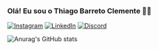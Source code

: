 ### Olá! Eu sou o Thiago Barreto Clemente 👋🏾

[![Instagram](https://img.shields.io/badge/Instagram-%23E4405F.svg?style=for-the-badge&logo=Instagram&logoColor=white)](https://www.instagram.com/thiagobcdev/)
[![LinkedIn](https://img.shields.io/badge/linkedin-%230077B5.svg?style=for-the-badge&logo=linkedin&logoColor=white)](https://www.linkedin.com/in/thiago-barreto-clemente-b9543320a/)
[![Discord](https://img.shields.io/badge/Discord-%235865F2.svg?style=for-the-badge&logo=discord&logoColor=white)](https://discord.gg/dBhD9ZHn)

![Anurag's GitHub stats](https://github-readme-stats.vercel.app/api?username=Thiagobcdev&show_icons=true&theme=radical)
